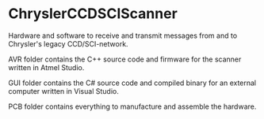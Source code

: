 # ChryslerCCDSCIScanner
Hardware and software to receive and transmit messages from and to Chrysler's legacy CCD/SCI-network.

AVR folder contains the C++ source code and firmware for the scanner written in Atmel Studio.

GUI folder contains the C# source code and compiled binary for an external computer written in Visual Studio.

PCB folder contains everything to manufacture and assemble the hardware.

